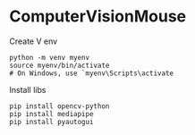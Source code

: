 # ComputerVisionMouse

Create V env 

```
python -m venv myenv
source myenv/bin/activate
# On Windows, use `myenv\Scripts\activate
```

Install libs
```
pip install opencv-python
pip install mediapipe
pip install pyautogui
```
